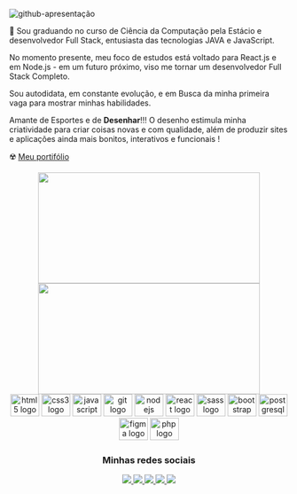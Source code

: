 

![github-apresentação](https://github.com/Dev-nathansilva/Dev-nathansilva/assets/124079997/04017a07-cb49-4068-9c71-fbb3c5c7f560)

🦊 Sou graduando no curso de Ciência da Computação pela Estácio e desenvolvedor Full Stack, entusiasta das tecnologias JAVA e JavaScript.  

No momento presente, meu foco de estudos está voltado para React.js e em Node.js - em um futuro próximo, viso me tornar um desenvolvedor Full Stack Completo.

Sou autodidata, em constante evolução, e em Busca da minha primeira vaga para mostrar minhas habilidades.

Amante de Esportes e de **Desenhar**!!! O desenho estimula minha criatividade para criar coisas novas e com qualidade, além de produzir sites e aplicações ainda mais bonitos, interativos e funcionais !

☢️ [Meu portifólio](https://dev-nathansilva.github.io/Portifolio-Nathan/PORTIFOLIO/index.html)

<div align="center"> 
 
 <div>
   <img height="200px" width="400px" src="https://github-readme-stats.vercel.app/api?username=Dev-nathansilva&show_icons=true&include_all_commits=true&count_private=true&hide_border=true&title_color=030EEB&icon_color=030EEB&text_color=c9d1d9&bg_color=0d1117"/>
   <img height="200px" width="400px" src="https://github-readme-stats.vercel.app/api/top-langs/?username=Dev-nathansilva&layout=compact&langs_count=7&hide_border=true&title_color=fff&icon_color=66cc00&text_color=fff&bg_color=0d1117"/>
 </div>

 <img src="https://cdn.jsdelivr.net/gh/devicons/devicon/icons/html5/html5-original.svg" height="40" width="52" alt="html5 logo" />
 <img src="https://cdn.jsdelivr.net/gh/devicons/devicon/icons/css3/css3-original.svg" height="40" width="52" alt="css3 logo" />
 <img src="https://cdn.jsdelivr.net/gh/devicons/devicon/icons/javascript/javascript-original.svg" height="40" width="52" alt="javascript logo" />
 <img src="https://cdn.jsdelivr.net/gh/devicons/devicon/icons/git/git-original.svg" height="40" width="52" alt="git logo" />
 <img src="https://cdn.jsdelivr.net/gh/devicons/devicon/icons/nodejs/nodejs-original.svg" height="40" width="52" alt="nodejs logo"  />
 <img src="https://cdn.jsdelivr.net/gh/devicons/devicon/icons/react/react-original-wordmark.svg" height="40" width="52" alt="react logo" />
 <img src="https://cdn.jsdelivr.net/gh/devicons/devicon/icons/sass/sass-original.svg" height="40" width="52" alt="sass logo"/> 
 <img src="https://cdn.jsdelivr.net/gh/devicons/devicon/icons/bootstrap/bootstrap-original.svg" height="40" width="52" alt="bootstrap logo"/>
 <img src="https://cdn.jsdelivr.net/gh/devicons/devicon/icons/postgresql/postgresql-original.svg" height="40" width="52" alt="postgresql logo"/>
 <img src="https://cdn.jsdelivr.net/gh/devicons/devicon/icons/figma/figma-original.svg" height="40" width="52" alt="figma logo"/>
 <img src="https://cdn.jsdelivr.net/gh/devicons/devicon/icons/php/php-plain.svg" height="40" width="52" alt="php logo"/>


 ### Minhas redes sociais

  <a href="https://dev-nathansilva.github.io/Portifolio-Nathan/PORTIFOLIO/index.html">
   <img src="https://img.shields.io/badge/website-000000?style=for-the-badge&logo=About.me&logoColor=white" />
 </a>
 <a href="https://www.linkedin.com/in/dev-nathansilva/">
   <img src="https://img.shields.io/badge/LinkedIn-0077B5?style=for-the-badge&logo=linkedin&logoColor=white" />
 </a>
  <a href="https://www.instagram.com/oliveira_nathan1/">
   <img src="https://img.shields.io/badge/Instagram-E4405F?style=for-the-badge&logo=instagram&logoColor=white" />
 </a>
  <a href="https://discord.com/channels/@me">
   <img src="https://img.shields.io/badge/Discord-7289DA?style=for-the-badge&logo=discord&logoColor=white" />
 </a>
 <a href="">
   <img src="https://img.shields.io/badge/WhatsApp-25D366?style=for-the-badge&logo=whatsapp&logoColor=white" />
 </a>


</div>
